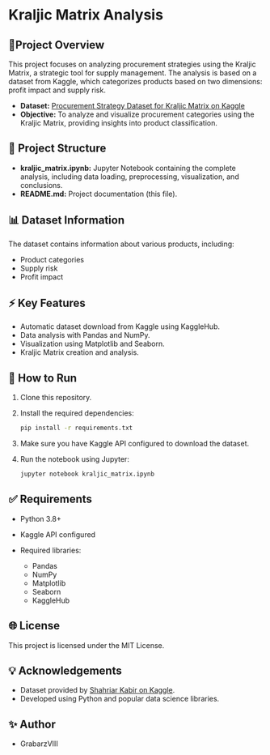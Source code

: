 # Kraljic Matrix Analysis

## 📌Project Overview

This project focuses on analyzing procurement strategies using the Kraljic Matrix, a strategic tool for supply management. The analysis is based on a dataset from Kaggle, which categorizes products based on two dimensions: profit impact and supply risk.

* **Dataset:** [Procurement Strategy Dataset for Kraljic Matrix on Kaggle](https://www.kaggle.com/datasets/shahriarkabir/procurement-strategy-dataset-for-kraljic-matrix)
* **Objective:** To analyze and visualize procurement categories using the Kraljic Matrix, providing insights into product classification.

## 🚀 Project Structure

* **kraljic\_matrix.ipynb:** Jupyter Notebook containing the complete analysis, including data loading, preprocessing, visualization, and conclusions.
* **README.md:** Project documentation (this file).

## 📊 Dataset Information

The dataset contains information about various products, including:

* Product categories
* Supply risk
* Profit impact

## ⚡ Key Features

* Automatic dataset download from Kaggle using KaggleHub.
* Data analysis with Pandas and NumPy.
* Visualization using Matplotlib and Seaborn.
* Kraljic Matrix creation and analysis.

## 🚦 How to Run

1. Clone this repository.
2. Install the required dependencies:

   ```bash
   pip install -r requirements.txt
   ```
3. Make sure you have Kaggle API configured to download the dataset.
4. Run the notebook using Jupyter:

   ```bash
   jupyter notebook kraljic_matrix.ipynb
   ```

## ✅ Requirements

* Python 3.8+
* Kaggle API configured
* Required libraries:

  * Pandas
  * NumPy
  * Matplotlib
  * Seaborn
  * KaggleHub

## 🌐 License

This project is licensed under the MIT License.

## 💡 Acknowledgements

* Dataset provided by [Shahriar Kabir on Kaggle](https://www.kaggle.com/shahriarkabir).
* Developed using Python and popular data science libraries.

## ✨ Author

* GrabarzVIII
